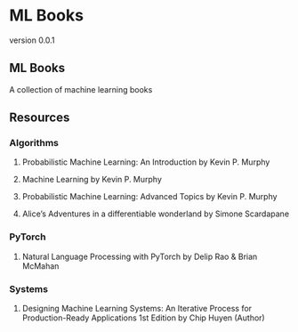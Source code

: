 # ML Books


version 0.0.1

## ML Books

A collection of machine learning books


## Resources 

### Algorithms

1. Probabilistic Machine Learning: An Introduction
by Kevin P. Murphy

2. Machine Learning
by Kevin P. Murphy

3. Probabilistic Machine Learning: Advanced Topics
by Kevin P. Murphy

4. Alice’s Adventures in a differentiable wonderland
by Simone Scardapane

### PyTorch

1. Natural Language Processing with PyTorch
by Delip Rao & Brian McMahan

### Systems

1. Designing Machine Learning Systems: An Iterative Process for Production-Ready Applications 1st Edition
by Chip Huyen (Author)





